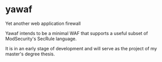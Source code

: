 # yawaf
Yet another web application firewall

Yawaf intends to be a minimal WAF that supports a useful subset of ModSecurity's SecRule language.

It is in an early stage of development and will serve as the project of my master's degree thesis.